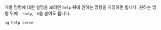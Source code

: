 <!--
 For help with individual commands, use the `--help` or `-h` option with the command.

 For example,

 ```sh
 ng help serve
 ```
-->
개별 명령에 대한 설명을 보려면 `help` 뒤에 원하는 명령을 지정하면 됩니다.
원하는 명령 뒤에 `--help`, `-h`를 붙여도 됩니다.

```sh
ng help serve
```